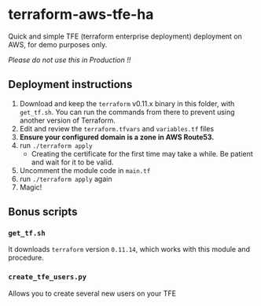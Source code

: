 # terraform-aws-tfe-ha
Quick and simple TFE (terraform enterprise deployment) deployment on AWS, for demo purposes only.

*Please do not use this in Production !!*

## Deployment instructions
1. Download and keep the `terraform` v0.11.x binary in this folder, with `get_tf.sh`. You can run the commands from there to prevent using another version of Terraform.
2. Edit and review the `terraform.tfvars` and `variables.tf` files
3. **Ensure your configured domain is a zone in AWS Route53.**
4. run `./terraform apply`
   * Creating the certificate for the first time may take a while. Be patient and wait for it to be valid.
5. Uncomment the module code in `main.tf`
6. run `./terraform apply` again
7. Magic!

## Bonus scripts

### `get_tf.sh`

It downloads `terraform` version `0.11.14`, which works with this module and procedure.

### `create_tfe_users.py`

Allows you to create several new users on your TFE
